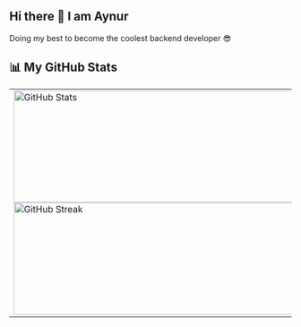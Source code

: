 ## Hi there 👋 I am Aynur
Doing my best to become the coolest backend developer 😎

## 📊 My GitHub Stats

<table>
  <tr>
    <td>
      <img src="https://github-readme-stats.vercel.app/api?username=nuryyevva&show_icons=true&theme=radical" width="600" height="200" alt="GitHub Stats">
      <img src="https://github-readme-streak-stats.herokuapp.com/?user=nuryyevva&theme=radical" width="600" height="200" alt="GitHub Streak">
    </td>
    <td>
      <img src="https://github-readme-stats.vercel.app/api/top-langs/?username=nuryyevva&langs_count=8&theme=radical" width="700" height=400 alt="Top Languages">
    </td>
  </tr>
</table>

<!--
**nuryyevva/nuryyevva** is a ✨ _special_ ✨ repository because its `README.md` (this file) appears on your GitHub profile.

Here are some ideas to get you started:

- 🔭 I’m currently working on ...
- 🌱 I’m currently learning ...
- 👯 I’m looking to collaborate on ...
- 🤔 I’m looking for help with ...
- 💬 Ask me about ...
- 📫 How to reach me: ...
- 😄 Pronouns: ...
- ⚡ Fun fact: ...
-->
